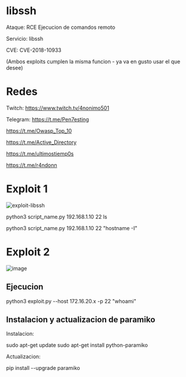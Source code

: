 # libssh

Ataque: RCE Ejecucion de comandos remoto

Servicio: libssh 

CVE: CVE-2018-10933 

(Ambos exploits cumplen la misma funcion - ya va en gusto usar el que desee)

# Redes

Twitch: https://www.twitch.tv/4nonimo501

Telegram: https://t.me/Pen7esting

https://t.me/Owasp_Top_10

https://t.me/Active_Directory

https://t.me/ultimostiemp0s

https://t.me/r4ndonn

# Exploit 1

![exploit-libssh](https://user-images.githubusercontent.com/67207446/235363870-a5953fcf-072e-4c78-92fe-734cd9442c96.png)

python3 script_name.py 192.168.1.10 22 ls

python3 script_name.py 192.168.1.10 22 "hostname -I"

# Exploit 2

![image](https://user-images.githubusercontent.com/67207446/235362690-e590b25f-2a75-48f8-afa9-caf0bf4818d3.png)

## Ejecucion

python3 exploit.py --host 172.16.20.x -p 22 "whoami"

## Instalacion y actualizacion de paramiko

Instalacion:

sudo apt-get update
sudo apt-get install python-paramiko

Actualizacion:

pip install --upgrade paramiko
